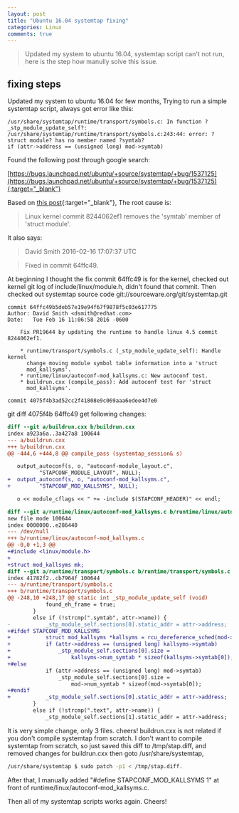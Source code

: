 ```yaml
---
layout: post 
title: "Ubuntu 16.04 systemtap fixing"
categories: Linux
comments: true
---
```


> Updated my system to ubuntu 16.04, systemtap script can't not run, here is the step how manully solve this issue.

## fixing steps

Updated my system to ubuntu 16.04 for few months, Trying to run a simple systemtap script, always got error like this:

```
/usr/share/systemtap/runtime/transport/symbols.c: In function ?_stp_module_update_self?:
/usr/share/systemtap/runtime/transport/symbols.c:243:44: error: ?struct module? has no member named ?symtab?
if (attr->address == (unsigned long) mod->symtab)
```

Found the following post through google search:

[https://bugs.launchpad.net/ubuntu/+source/systemtap/+bug/1537125](https://bugs.launchpad.net/ubuntu/+source/systemtap/+bug/1537125){:target="_blank"}

Based on [this post](https://sourceware.org/bugzilla/show_bug.cgi?id=19644){:target="_blank"},
The root cause is: 
> Linux kernel commit 8244062ef1 removes the 'symtab' member of 'struct module'. 

It also says:

> David Smith 2016-02-16 17:07:37 UTC

> Fixed in commit 64ffc49.

At beginning I thought the fix commit 64ffc49 is for the kernel, checked out kernel git log of include/linux/module.h, didn't found that commit.
Then checked out systemtap source code git://sourceware.org/git/systemtap.git

```
commit 64ffc49b5deb57e19e94f67f9878f5c03e617775
Author: David Smith <dsmith@redhat.com>
Date:   Tue Feb 16 11:06:58 2016 -0600

    Fix PR19644 by updating the runtime to handle linux 4.5 commit 8244062ef1.

    * runtime/transport/symbols.c (_stp_module_update_self): Handle kernel
      change moving module symbol table information into a 'struct
      mod_kallsyms'.
    * runtime/linux/autoconf-mod_kallsyms.c: New autoconf test.
    * buildrun.cxx (compile_pass): Add autoconf test for 'struct
      mod_kallsyms'.

commit 4075f4b3ad52cc2f41808e9c069aaa6edee4d7e0
```

git diff 4075f4b  64ffc49 get following changes:

```diff
diff --git a/buildrun.cxx b/buildrun.cxx
index a923a6a..3a427a8 100644
--- a/buildrun.cxx
+++ b/buildrun.cxx
@@ -444,6 +444,8 @@ compile_pass (systemtap_session& s)

   output_autoconf(s, o, "autoconf-module_layout.c",
          "STAPCONF_MODULE_LAYOUT", NULL);
+  output_autoconf(s, o, "autoconf-mod_kallsyms.c",
+         "STAPCONF_MOD_KALLSYMS", NULL);

   o << module_cflags << " += -include $(STAPCONF_HEADER)" << endl;

diff --git a/runtime/linux/autoconf-mod_kallsyms.c b/runtime/linux/autoconf-mod_kallsyms.c
new file mode 100644
index 0000000..e286440
--- /dev/null
+++ b/runtime/linux/autoconf-mod_kallsyms.c
@@ -0,0 +1,3 @@
+#include <linux/module.h>
+
+struct mod_kallsyms mk;
diff --git a/runtime/transport/symbols.c b/runtime/transport/symbols.c
index 41782f2..cb7964f 100644
--- a/runtime/transport/symbols.c
+++ b/runtime/transport/symbols.c
@@ -248,10 +248,17 @@ static int _stp_module_update_self (void)
            found_eh_frame = true;
        }
        else if (!strcmp(".symtab", attr->name)) {
-           _stp_module_self.sections[0].static_addr = attr->address;
+#ifdef STAPCONF_MOD_KALLSYMS
+           struct mod_kallsyms *kallsyms = rcu_dereference_sched(mod->kallsyms);
+           if (attr->address == (unsigned long) kallsyms->symtab)
+               _stp_module_self.sections[0].size =
+                   kallsyms->num_symtab * sizeof(kallsyms->symtab[0]);
+#else
            if (attr->address == (unsigned long) mod->symtab)
                _stp_module_self.sections[0].size =
                    mod->num_symtab * sizeof(mod->symtab[0]);
+#endif
+           _stp_module_self.sections[0].static_addr = attr->address;
        }
        else if (!strcmp(".text", attr->name)) {
            _stp_module_self.sections[1].static_addr = attr->address;
```

It is very simple change, only 3 files. cheers! buildrun.cxx is not related if you don't compile systemtap from scratch.
I don't want to compile systemtap from scratch, so just saved this diff to /tmp/stap.diff, and removed changes for buildrun.cxx
then goto /usr/share/systemtap, 

```bash
/usr/share/systemtap $ sudo patch -p1 < /tmp/stap.diff.
```

After that, I manually added "#define STAPCONF_MOD_KALLSYMS 1" at front of runtime/linux/autoconf-mod_kallsyms.c.

Then all of my systemtap scripts works again. Cheers!
